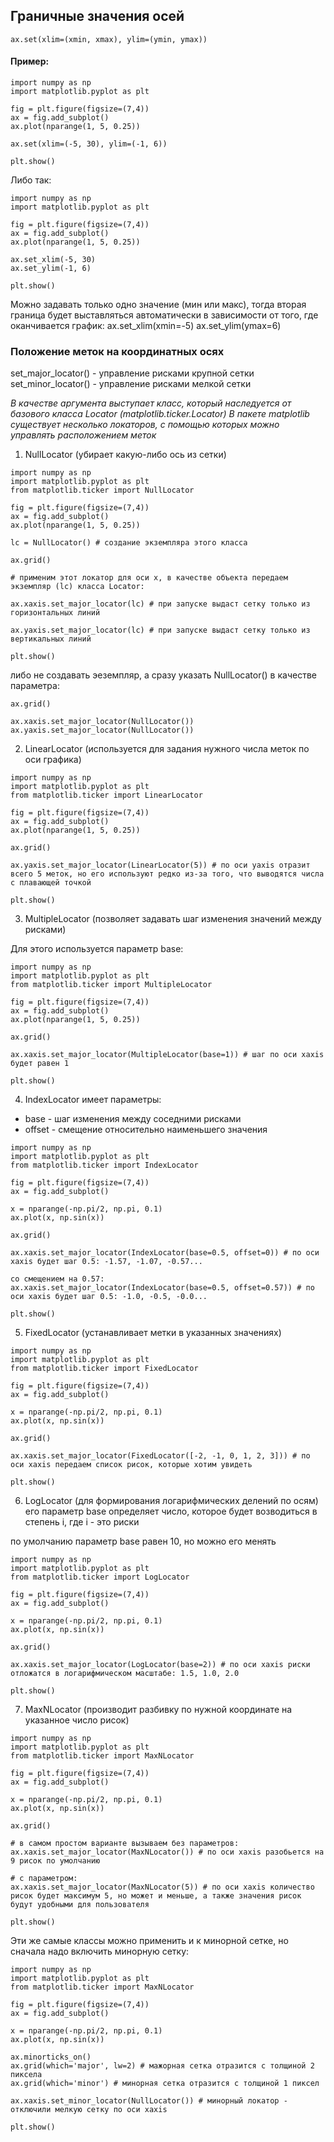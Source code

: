 ## Граничные значения осей

```
ax.set(xlim=(xmin, xmax), ylim=(ymin, ymax))
```

#### Пример:
```
import numpy as np
import matplotlib.pyplot as plt

fig = plt.figure(figsize=(7,4))
ax = fig.add_subplot()
ax.plot(nparange(1, 5, 0.25))

ax.set(xlim=(-5, 30), ylim=(-1, 6))

plt.show()
```

Либо так:
```
import numpy as np
import matplotlib.pyplot as plt

fig = plt.figure(figsize=(7,4))
ax = fig.add_subplot()
ax.plot(nparange(1, 5, 0.25))

ax.set_xlim(-5, 30)
ax.set_ylim(-1, 6)

plt.show()
```

Можно задавать только одно значение (мин или макс), тогда вторая граница будет выставляться автоматически в зависимости от того, где оканчивается график:
ax.set_xlim(xmin=-5)
ax.set_ylim(ymax=6)

### Положение меток на координатных осях

set_major_locator() - управление рисками крупной сетки
set_minor_locator() - управление рисками мелкой сетки

_В качестве аргумента выступает класс, который наследуется от базового класса Locator (matplotlib.ticker.Locator)
В пакете matplotlib существует несколько локаторов, с помощью которых можно управлять расположением меток_

1. NullLocator (убирает какую-либо ось из сетки)

```
import numpy as np
import matplotlib.pyplot as plt
from matplotlib.ticker import NullLocator

fig = plt.figure(figsize=(7,4))
ax = fig.add_subplot()
ax.plot(nparange(1, 5, 0.25))

lc = NullLocator() # создание экземпляра этого класса

ax.grid()

# применим этот локатор для оси x, в качестве объекта передаем экземпляр (lc) класса Locator:

ax.xaxis.set_major_locator(lс) # при запуске выдаст сетку только из горизонтальных линий

ax.yaxis.set_major_locator(lс) # при запуске выдаст сетку только из вертикальных линий

plt.show()
```
либо не создавать эеземпляр, а сразу указать NullLocator() в качестве параметра:
```
ax.grid()

ax.xaxis.set_major_locator(NullLocator())
ax.yaxis.set_major_locator(NullLocator()) 
```

2. LinearLocator (используется для задания нужного числа меток по оси графика)
```
import numpy as np
import matplotlib.pyplot as plt
from matplotlib.ticker import LinearLocator

fig = plt.figure(figsize=(7,4))
ax = fig.add_subplot()
ax.plot(nparange(1, 5, 0.25))

ax.grid()

ax.yaxis.set_major_locator(LinearLocator(5)) # по оси yaxis отразит всего 5 меток, но его используют редко из-за того, что выводятся числа с плавающей точкой 

plt.show()
```

3. MultipleLocator (позволяет задавать шаг изменения значений между рисками)

Для этого используется параметр base:

```
import numpy as np
import matplotlib.pyplot as plt
from matplotlib.ticker import MultipleLocator

fig = plt.figure(figsize=(7,4))
ax = fig.add_subplot()
ax.plot(nparange(1, 5, 0.25))

ax.grid()

ax.xaxis.set_major_locator(MultipleLocator(base=1)) # шаг по оси xaxis будет равен 1

plt.show()
```

4. IndexLocator имеет параметры:
- base - шаг изменения между соседними рисками
- offset - смещение относительно наименьшего значения

```
import numpy as np
import matplotlib.pyplot as plt
from matplotlib.ticker import IndexLocator

fig = plt.figure(figsize=(7,4))
ax = fig.add_subplot()

x = nparange(-np.pi/2, np.pi, 0.1)
ax.plot(x, np.sin(x))

ax.grid()

ax.xaxis.set_major_locator(IndexLocator(base=0.5, offset=0)) # по оси xaxis будет шаг 0.5: -1.57, -1.07, -0.57...

со смещением на 0.57:
ax.xaxis.set_major_locator(IndexLocator(base=0.5, offset=0.57)) # по оси xaxis будет шаг 0.5: -1.0, -0.5, -0.0...

plt.show()
```

5. FixedLocator (устанавливает метки в указанных значениях)

```
import numpy as np
import matplotlib.pyplot as plt
from matplotlib.ticker import FixedLocator

fig = plt.figure(figsize=(7,4))
ax = fig.add_subplot()

x = nparange(-np.pi/2, np.pi, 0.1)
ax.plot(x, np.sin(x))

ax.grid()

ax.xaxis.set_major_locator(FixedLocator([-2, -1, 0, 1, 2, 3])) # по оси xaxis передаем список рисок, которые хотим увидеть

plt.show()
```

6. LogLocator (для формирования логарифмических делений по осям)
его параметр base определяет число, которое будет возводиться в степень i, где i - это риски

по умолчанию параметр base равен 10, но можно его менять

```
import numpy as np
import matplotlib.pyplot as plt
from matplotlib.ticker import LogLocator

fig = plt.figure(figsize=(7,4))
ax = fig.add_subplot()

x = nparange(-np.pi/2, np.pi, 0.1)
ax.plot(x, np.sin(x))

ax.grid()

ax.xaxis.set_major_locator(LogLocator(base=2)) # по оси xaxis риски отложатся в логарифмическом масштабе: 1.5, 1.0, 2.0

plt.show()
```

7. MaxNLocator (производит разбивку по нужной координате на указанное число рисок)

```
import numpy as np
import matplotlib.pyplot as plt
from matplotlib.ticker import MaxNLocator

fig = plt.figure(figsize=(7,4))
ax = fig.add_subplot()

x = nparange(-np.pi/2, np.pi, 0.1)
ax.plot(x, np.sin(x))

ax.grid()

# в самом простом варианте вызываем без параметров:
ax.xaxis.set_major_locator(MaxNLocator()) # по оси xaxis разобьется на 9 рисок по умолчанию

# с параметром:
ax.xaxis.set_major_locator(MaxNLocator(5)) # по оси xaxis количество рисок будет максимум 5, но может и меньше, а также значения рисок будут удобными для пользователя

plt.show()
```

Эти же самые классы можно применить и к минорной сетке, но сначала надо включить минорную сетку:
```
import numpy as np
import matplotlib.pyplot as plt
from matplotlib.ticker import MaxNLocator

fig = plt.figure(figsize=(7,4))
ax = fig.add_subplot()

x = nparange(-np.pi/2, np.pi, 0.1)
ax.plot(x, np.sin(x))

ax.minorticks_on()
ax.grid(which='major', lw=2) # мажорная сетка отразится с толщиной 2 пиксела
ax.grid(which='minor') # минорная сетка отразится с толщиной 1 пиксел

ax.xaxis.set_minor_locator(NullLocator()) # минорный локатор - отключили мелкую сетку по оси xaxis

plt.show()
```
